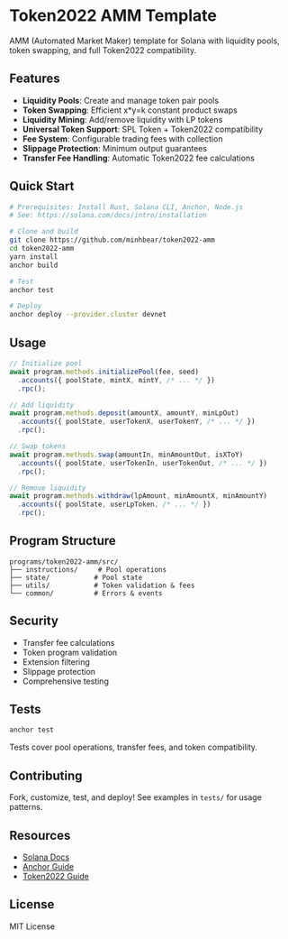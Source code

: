 # Token2022 AMM Template

AMM (Automated Market Maker) template for Solana with liquidity pools, token swapping, and full Token2022 compatibility.

## Features

- **Liquidity Pools**: Create and manage token pair pools
- **Token Swapping**: Efficient x*y=k constant product swaps
- **Liquidity Mining**: Add/remove liquidity with LP tokens
- **Universal Token Support**: SPL Token + Token2022 compatibility
- **Fee System**: Configurable trading fees with collection
- **Slippage Protection**: Minimum output guarantees
- **Transfer Fee Handling**: Automatic Token2022 fee calculations

## Quick Start

```bash
# Prerequisites: Install Rust, Solana CLI, Anchor, Node.js
# See: https://solana.com/docs/intro/installation

# Clone and build
git clone https://github.com/minhbear/token2022-amm
cd token2022-amm
yarn install
anchor build

# Test
anchor test

# Deploy
anchor deploy --provider.cluster devnet
```

## Usage

```typescript
// Initialize pool
await program.methods.initializePool(fee, seed)
  .accounts({ poolState, mintX, mintY, /* ... */ })
  .rpc();

// Add liquidity
await program.methods.deposit(amountX, amountY, minLpOut)
  .accounts({ poolState, userTokenX, userTokenY, /* ... */ })
  .rpc();

// Swap tokens
await program.methods.swap(amountIn, minAmountOut, isXToY)
  .accounts({ poolState, userTokenIn, userTokenOut, /* ... */ })
  .rpc();

// Remove liquidity
await program.methods.withdraw(lpAmount, minAmountX, minAmountY)
  .accounts({ poolState, userLpToken, /* ... */ })
  .rpc();
```

## Program Structure

```
programs/token2022-amm/src/
├── instructions/     # Pool operations
├── state/           # Pool state
├── utils/           # Token validation & fees
└── common/          # Errors & events
```

## Security

- Transfer fee calculations
- Token program validation  
- Extension filtering
- Slippage protection
- Comprehensive testing

## Tests

```bash
anchor test
```

Tests cover pool operations, transfer fees, and token compatibility.

## Contributing

Fork, customize, test, and deploy! See examples in `tests/` for usage patterns.

## Resources

- [Solana Docs](https://docs.solana.com/)
- [Anchor Guide](https://anchor-lang.com/docs)
- [Token2022 Guide](https://solana-program.com/docs/token-2022)

## License

MIT License
